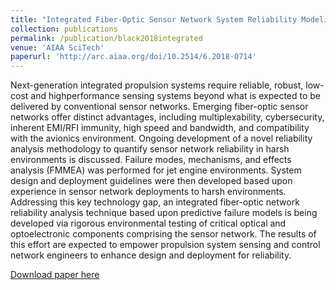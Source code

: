 ```yaml
---
title: "Integrated Fiber-Optic Sensor Network System Reliability Modeling and Analysis for Aerospace Applications"
collection: publications
permalink: /publication/black2018integrated
venue: 'AIAA SciTech'
paperurl: 'http://arc.aiaa.org/doi/10.2514/6.2018-0714'
---
```

Next-generation integrated propulsion systems require reliable, robust, low-cost and highperformance sensing systems beyond what is expected to be delivered by conventional sensor networks. Emerging fiber-optic sensor networks offer distinct advantages, including multiplexability, cybersecurity, inherent EMI/RFI immunity, high speed and bandwidth, and compatibility with the avionics environment. Ongoing development of a novel reliability analysis methodology to quantify sensor network reliability in harsh environments is discussed. Failure modes, mechanisms, and effects analysis (FMMEA) was performed for jet engine environments. System design and deployment guidelines were then developed based upon experience in sensor network deployments to harsh environments. Addressing this key technology gap, an integrated fiber-optic network reliability analysis technique based upon  predictive failure models is being developed via rigorous environmental testing of critical optical and optoelectronic components comprising the sensor network. The results of this effort are expected to empower propulsion system sensing and control network engineers to enhance design and deployment for reliability.

[Download paper here](http://arc.aiaa.org/doi/10.2514/6.2018-0714)
